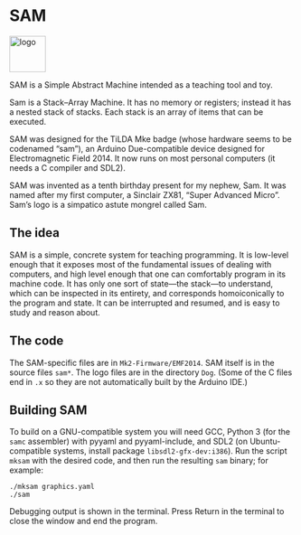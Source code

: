 # SAM

<img src="EMF2014/Dog/noun_Dog_79221.svg" width=64 alt="logo">

SAM is a Simple Abstract Machine intended as a teaching tool and toy.

Sam is a Stack–Array Machine. It has no memory or registers; instead it has
a nested stack of stacks. Each stack is an array of items that can be
executed.

SAM was designed for the TiLDA Mke badge (whose hardware seems to be
codenamed “sam”), an Arduino Due-compatible device designed for
Electromagnetic Field 2014. It now runs on most personal computers (it needs a C compiler and SDL2).

SAM was invented as a tenth birthday present for my nephew, Sam. It was
named after my first computer, a Sinclair ZX81, “Super Advanced Micro”.
Sam’s logo is a simpatico astute mongrel called Sam.


## The idea

SAM is a simple, concrete system for teaching programming. It is low-level enough that it exposes most of the fundamental issues of dealing with computers, and high level enough that one can comfortably program in its machine code. It has only one sort of state—the stack—to understand, which can be inspected in its entirety, and corresponds homoiconically to the program and state. It can be interrupted and resumed, and is easy to study and reason about.


## The code

The SAM-specific files are in `Mk2-Firmware/EMF2014`. SAM itself is in the
source files `sam*`. The logo files are in the directory `Dog`. (Some of the
C files end in `.x` so they are not automatically built by the Arduino IDE.)


## Building SAM

To build on a GNU-compatible system you will need GCC, Python 3 (for the
`samc` assembler) with pyyaml and pyyaml-include, and SDL2 (on
Ubuntu-compatible systems, install package `libsdl2-gfx-dev:i386`). Run the
script `mksam` with the desired code, and then run the resulting `sam`
binary; for example:

```
./mksam graphics.yaml
./sam
```

Debugging output is shown in the terminal. Press Return in the terminal to
close the window and end the program.

<!--  LocalWords:  homoiconically
 -->
